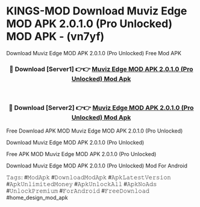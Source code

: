 # KINGS-MOD Download Muviz Edge MOD APK 2.0.1.0 (Pro Unlocked) MOD APK - (vn7yf)
Download Muviz Edge MOD APK 2.0.1.0 (Pro Unlocked) Free Mod APK

<div align="center">
<h3>🔴 Download [Server1] 👉👉 <a href="https://apk-comot.site?title=Muviz_Edge_MOD_APK_2.0.1.0_(Pro_Unlocked)">Muviz Edge MOD APK 2.0.1.0 (Pro Unlocked) Mod Apk</a></h3><br>

<h3>🔴 Download [Server2] 👉👉 <a href="https://apk-comot.site?title=Muviz_Edge_MOD_APK_2.0.1.0_(Pro_Unlocked)">Muviz Edge MOD APK 2.0.1.0 (Pro Unlocked) Mod Apk</a></h3>
</div>


Free Download APK MOD Muviz Edge MOD APK 2.0.1.0 (Pro Unlocked)

Download Muviz Edge MOD APK 2.0.1.0 (Pro Unlocked) 

Free APK MOD Muviz Edge MOD APK 2.0.1.0 (Pro Unlocked) 

Download Muviz Edge MOD APK 2.0.1.0 (Pro Unlocked) Mod For Android

𝚃𝚊𝚐𝚜: #𝙼𝚘𝚍𝙰𝚙𝚔 #𝙳𝚘𝚠𝚗𝚕𝚘𝚊𝚍𝙼𝚘𝚍𝙰𝚙𝚔 #𝙰𝚙𝚔𝙻𝚊𝚝𝚎𝚜𝚝𝚅𝚎𝚛𝚜𝚒𝚘𝚗 #𝙰𝚙𝚔𝚄𝚗𝚕𝚒𝚖𝚒𝚝𝚎𝚍𝙼𝚘𝚗𝚎𝚢 #𝙰𝚙𝚔𝚄𝚗𝚕𝚘𝚌𝚔𝙰𝚕𝚕 #𝙰𝚙𝚔𝙽𝚘𝙰𝚍𝚜 #𝚄𝚗𝚕𝚘𝚌𝚔𝙿𝚛𝚎𝚖𝚒𝚞𝚖 #𝙵𝚘𝚛𝙰𝚗𝚍𝚛𝚘𝚒𝚍 #𝙵𝚛𝚎𝚎𝙳𝚘𝚠𝚗𝚕𝚘𝚊𝚍 #home_design_mod_apk